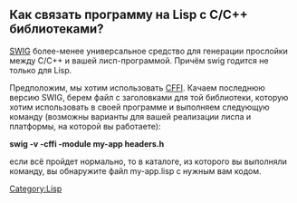 ## Как связать программу на Lisp с C/C++ библиотеками?

[SWIG](http://www.swig.org/) более-менее универсальное средство для
генерации прослойки между C/C++ и вашей лисп-программой. Причём
swig годится не только для Lisp.

Предположим, мы хотим использовать
[CFFI](http://common-lisp.net/project/cffi/). Качаем последнюю версию
SWIG, берем файл с заголовками для той библиотеки, которую хотим
использовать в своей программе и выполняем следующую команду
(возможны варианты для вашей реализации лиспа и платформы, на которой
вы работаете):

**swig -v -cffi -module my-app headers.h**

если всё пройдет нормально, то в каталоге, из которого вы выполняли
команду, вы обнаружите файл my-app.lisp c нужным вам кодом.

[Category:Lisp](Category:Lisp "wikilink")
